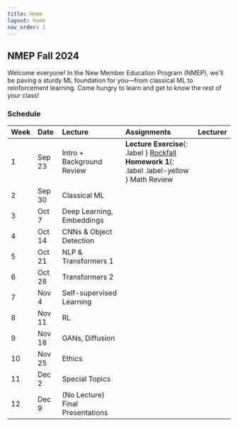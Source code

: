 ```yaml
---
title: Home
layout: home
nav_order: 1
---
```


## NMEP Fall 2024

Welcome everyone!
In the New Member Education Program (NMEP), we'll be paving a sturdy ML foundation for you—from classical ML to reinforcement learning. Come hungry to learn and get to know the rest of your class!


### Schedule

| Week | Date  | Lecture                           | Assignments                                 | Lecturer                |
|:-------------|:------------------|:------| :-| :-|
| 1  | Sep 23 | Intro + Background Review          | **Lecture Exercise**{: .label } [Rockfall] <br> **Homework 1**{: .label .label-yellow } Math Review                 |                         |
| 2  | Sep 30 | Classical ML                       |                                             |                         |
| 3  | Oct 7  | Deep Learning, Embeddings          |                                             |                         |
| 4  | Oct 14 | CNNs & Object Detection            |                                             |                         |
| 5  | Oct 21 | NLP & Transformers 1               |                                             |                         |
| 6  | Oct 28 | Transformers 2                     |                                             |                         |
| 7  | Nov 4  | Self-supervised Learning           |                                             |                         |
| 8  | Nov 11 | RL                                 |                                             |                         |
| 9  | Nov 18 | GANs, Diffusion                    |                                             |                         |
| 10 | Nov 25 | Ethics                             |                                             |                         |
| 11 | Dec 2  | Special Topics                     |                                             |                         |
| 12 | Dec 9  | (No Lecture) Final Presentations   |                                             |                         |




[Rockfall]: https://drive.google.com/file/d/1UM2w5BrJrEcI69_eqhIn-t1yrdC7XzY9/view?usp=drive_link
[Just the Docs]: https://just-the-docs.github.io/just-the-docs/
[GitHub Pages]: https://docs.github.com/en/pages
[README]: https://github.com/just-the-docs/just-the-docs-template/blob/main/README.md
[Jekyll]: https://jekyllrb.com
[GitHub Pages / Actions workflow]: https://github.blog/changelog/2022-07-27-github-pages-custom-github-actions-workflows-beta/
[use this template]: https://github.com/just-the-docs/just-the-docs-template/generate

